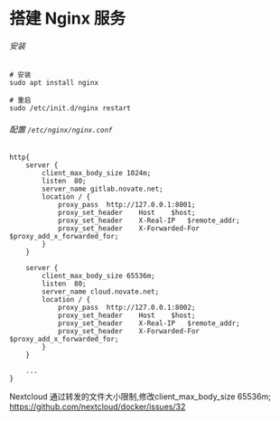 # 搭建 Nginx 服务

###### 安装

```shell
# 安装
sudo apt install nginx

# 重启
sudo /etc/init.d/nginx restart
```

###### 配置 `/etc/nginx/nginx.conf`

```
http{
    server {
        client_max_body_size 1024m;
        listen  80;
        server_name gitlab.novate.net;
        location / {
            proxy_pass  http://127.0.0.1:8001;
            proxy_set_header    Host    $host;
            proxy_set_header    X-Real-IP   $remote_addr;
            proxy_set_header    X-Forwarded-For $proxy_add_x_forwarded_for;
        }
    }

    server {
        client_max_body_size 65536m;
        listen  80;
        server_name cloud.novate.net;
        location / {
            proxy_pass  http://127.0.0.1:8002;
            proxy_set_header    Host    $host;
            proxy_set_header    X-Real-IP   $remote_addr;
            proxy_set_header    X-Forwarded-For $proxy_add_x_forwarded_for;
        }
    }
    
    ...
}
```

Nextcloud 通过转发的文件大小限制,修改client_max_body_size 65536m;
https://github.com/nextcloud/docker/issues/32
